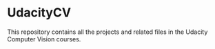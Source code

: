 # UdacityCV
This repository contains all the projects and related files in the Udacity Computer Vision courses.
